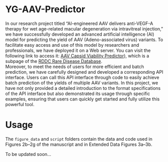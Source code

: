 # YG-AAV-Predictor

In our research project titled “AI-engineered AAV delivers anti-VEGF-A therapy for wet age-related macular degeneration via intravitreal injection,” we have successfully developed an advanced artificial intelligence (AI) model for predicting the yield of AAV (Adeno-associated virus) variants. To facilitate easy access and use of this model by researchers and professionals, we have deployed it on a Web server. You can visit the following link to access it: [AAV Capsid Viability Predictor](https://rddc.tsinghua-gd.org/tool/aav_viability)), which is a subpage of the [RDDC Rare Disease Database](https://rddc.tsinghua-gd.org/).<br>
Moreover, to meet the needs of users for more efficient and batch prediction, we have carefully designed and developed a corresponding API interface. Users can call this API interface through code to easily achieve batch prediction of the yields of multiple AAV variants. In this project, we have not only provided a detailed introduction to the format specifications of the API interface but also demonstrated its usage through specific examples, ensuring that users can quickly get started and fully utilize this powerful tool.

# Usage
The `figure_data` and `script` folders contain the data and code used in Figures 2b–2g of the manuscript and in Extended Data Figures 3a–3b.

To be updated soon...
